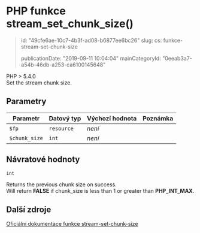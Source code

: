 PHP funkce stream_set_chunk_size()
==================================

> id: "49cfe6ae-10c7-4b3f-ad08-b6877ee6bc26"
> slug:
> 	cs: funkce-stream-set-chunk-size
>
> publicationDate: "2019-09-11 10:04:04"
> mainCategoryId: "0eeab3a7-a54b-46db-a253-ca6100145648"

PHP > 5.4.0<br/>
Set the stream chunk size.


Parametry
--------------

| Parametr | Datový typ | Výchozí hodnota | Poznámka |
|-----|-----|-----|-----|
| `$fp` | `resource` | *není* |  |
| `$chunk_size` | `int` | *není* |  |


Návratové hodnoty
----------------

`int`

Returns the previous chunk size on success.<br>
Will return <b>FALSE</b> if chunk_size is less than 1 or greater than <b>PHP_INT_MAX</b>.

Další zdroje
------------

[Oficiální dokumentace funkce stream-set-chunk-size](https://www.php.net/manual/en/function.stream-set-chunk-size.php)
